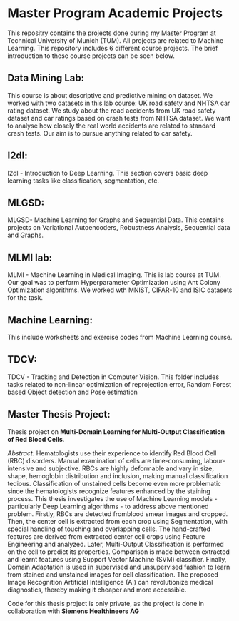 # Master Program Academic Projects

This repositry contains the projects done during my Master Program at Technical University of Munich (TUM). All projects are related to Machine Learning. This repository includes 6 different course projects. The brief introduction to these course projects can be seen below.

## Data Mining Lab:
This course is about descriptive and predictive mining on dataset. We worked with two datasets in this lab course: UK road safety and NHTSA car rating dataset. We study about the road accidents from UK road safety dataset and car ratings based on crash tests from NHTSA dataset. We want to analyse how closely the real world accidents are related to standard crash tests. Our aim is to pursue anything related to car safety.

## I2dl:
I2dl -  Introduction to Deep Learning. This section covers basic deep learning tasks like classification, segmentation, etc.

## MLGSD:
MLGSD- Machine Learning for Graphs and Sequential Data. This contains projects on  Variational Autoencoders, Robustness Analysis, Sequential data and Graphs.

## MLMI lab:
MLMI - Machine Learning in Medical Imaging. This is lab course at TUM. Our goal was to perform Hyperparameter Optimization using Ant Colony Optimization algorithms. We worked wth MNIST, CIFAR-10 and ISIC datasets for the task.

## Machine Learning:
This include worksheets and exercise codes from Machine Learning course.

## TDCV:
TDCV - Tracking and Detection in Computer Vision. This folder includes tasks related to non-linear optimization of reprojection error, Random Forest based Object detection and Pose estimation

## Master Thesis Project:
Thesis project on **Multi-Domain Learning for Multi-Output Classification of Red Blood Cells**. 

_Abstract:_ Hematologists use their experience to identify Red Blood Cell (RBC) disorders. Manual examination of cells are time-consuming, labour-intensive and subjective. RBCs are highly deformable and vary in size, shape, hemoglobin distribution and inclusion, making manual classification tedious. Classification of unstained cells become even more problematic since the hematologists recognize features enhanced by the staining process. This thesis investigates the use of Machine Learning models - particularly Deep Learning algorithms - to address above mentioned problem. Firstly, RBCs are detected fromblood smear images and cropped. Then, the center cell is extracted from each crop using Segmentation, with special handling of touching and overlapping cells. The hand-crafted features are derived from extracted center cell crops using Feature Engineering and analyzed. Later, Multi-Output Classification is performed on the cell to predict its properties. Comparison is made between extracted and learnt features using Support Vector Machine (SVM) classifier. Finally, Domain Adaptation is used in supervised and unsupervised fashion to learn from stained and unstained images for cell classification. The proposed Image Recognition Artificial Intelligence (AI) can revolutionize medical diagnostics, thereby making it cheaper and more accessible.


Code for this thesis project is only private, as the project is done in collaboration with **Siemens Healthineers AG**

